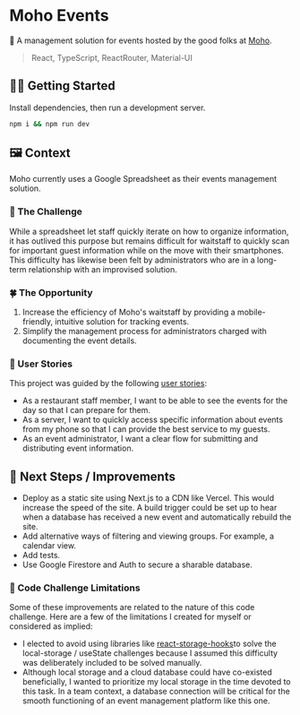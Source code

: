 # Moho Events

📆 A management solution for events hosted by the good folks at [Moho](https://www.moho.co/).

> React, TypeScript, ReactRouter, Material-UI

## 🧑‍💻 Getting Started

Install dependencies, then run a development server.

```bash
npm i && npm run dev
```

## 🖼 Context

Moho currently uses a Google Spreadsheet as their events management solution.

### 💭 The Challenge

While a spreadsheet let staff quickly iterate on how to organize information, it has outlived this purpose but remains difficult for waitstaff to quickly scan for important guest information while on the move with their smartphones. This difficulty has likewise been felt by administrators who are in a long-term relationship with an improvised solution.

### 🍀 The Opportunity

1. Increase the efficiency of Moho's waitstaff by providing a mobile-friendly, intuitive solution for tracking events.
2. Simplify the management process for administrators charged with documenting the event details.

### 🙋 User Stories

This project was guided by the following [user stories](https://www.interaction-design.org/literature/topics/user-stories):

- As a restaurant staff member, I want to be able to see the events for the day so that I can prepare for them.
- As a server, I want to quickly access specific information about events from my phone so that I can provide the best service to my guests.
- As an event administrator, I want a clear flow for submitting and distributing event information.

## 🚀 Next Steps / Improvements

- Deploy as a static site using Next.js to a CDN like Vercel. This would increase the speed of the site. A build trigger could be set up to hear when a database has received a new event and automatically rebuild the site.
- Add alternative ways of filtering and viewing groups. For example, a calendar view.
- Add tests.
- Use Google Firestore and Auth to secure a sharable database.

### 🚸 Code Challenge Limitations

Some of these improvements are related to the nature of this code challenge. Here are a few of the limitations I created for myself or considered as implied:

- I elected to avoid using libraries like [react-storage-hooks](https://www.npmjs.com/package/react-storage-hooks)to solve the local-storage / useState challenges because I assumed this difficulty was deliberately included to be solved manually.
- Although local storage and a cloud database could have co-existed beneficially, I wanted to prioritize my local storage in the time devoted to this task. In a team context, a database connection will be critical for the smooth functioning of an event management platform like this one.
